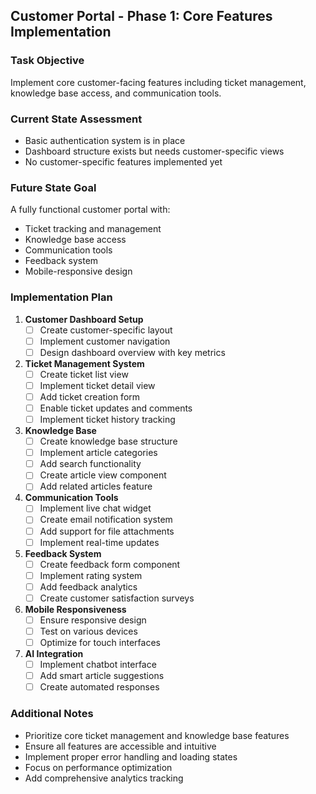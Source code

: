 ## Customer Portal - Phase 1: Core Features Implementation

### Task Objective
Implement core customer-facing features including ticket management, knowledge base access, and communication tools.

### Current State Assessment
- Basic authentication system is in place
- Dashboard structure exists but needs customer-specific views
- No customer-specific features implemented yet

### Future State Goal
A fully functional customer portal with:
- Ticket tracking and management
- Knowledge base access
- Communication tools
- Feedback system
- Mobile-responsive design

### Implementation Plan

1. **Customer Dashboard Setup**
   - [ ] Create customer-specific layout
   - [ ] Implement customer navigation
   - [ ] Design dashboard overview with key metrics

2. **Ticket Management System**
   - [ ] Create ticket list view
   - [ ] Implement ticket detail view
   - [ ] Add ticket creation form
   - [ ] Enable ticket updates and comments
   - [ ] Implement ticket history tracking

3. **Knowledge Base**
   - [ ] Create knowledge base structure
   - [ ] Implement article categories
   - [ ] Add search functionality
   - [ ] Create article view component
   - [ ] Add related articles feature

4. **Communication Tools**
   - [ ] Implement live chat widget
   - [ ] Create email notification system
   - [ ] Add support for file attachments
   - [ ] Implement real-time updates

5. **Feedback System**
   - [ ] Create feedback form component
   - [ ] Implement rating system
   - [ ] Add feedback analytics
   - [ ] Create customer satisfaction surveys

6. **Mobile Responsiveness**
   - [ ] Ensure responsive design
   - [ ] Test on various devices
   - [ ] Optimize for touch interfaces

7. **AI Integration**
   - [ ] Implement chatbot interface
   - [ ] Add smart article suggestions
   - [ ] Create automated responses

### Additional Notes
- Prioritize core ticket management and knowledge base features
- Ensure all features are accessible and intuitive
- Implement proper error handling and loading states
- Focus on performance optimization
- Add comprehensive analytics tracking 